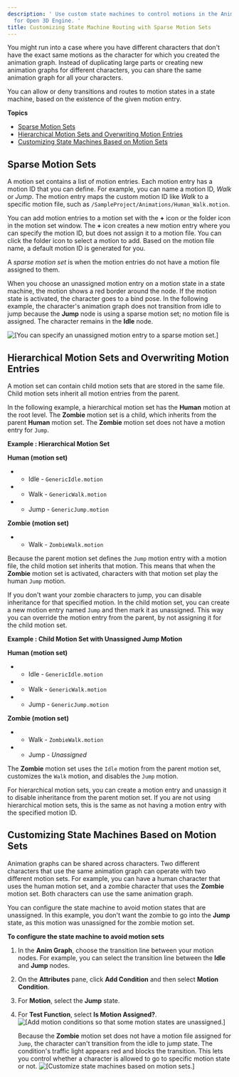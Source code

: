 ```yaml
---
description: ' Use custom state machines to control motions in the Animation Editor
  for Open 3D Engine. '
title: Customizing State Machine Routing with Sparse Motion Sets
---
```


You might run into a case where you have different characters that don't have the exact same motions as the character for which you created the animation graph. Instead of duplicating large parts or creating new animation graphs for different characters, you can share the same animation graph for all your characters.

You can allow or deny transitions and routes to motion states in a state machine, based on the existence of the given motion entry.

**Topics**
+ [Sparse Motion Sets](#sparse-motion-sets)
+ [Hierarchical Motion Sets and Overwriting Motion Entries](#hierarchy-motion-sets-and-overwriting-motion-entries)
+ [Customizing State Machines Based on Motion Sets](#customizing-state-machines-based-on-motion-sets)

## Sparse Motion Sets 

A motion set contains a list of motion entries. Each motion entry has a motion ID that you can define. For example, you can name a motion ID, *Walk* or *Jump*. The motion entry maps the custom motion ID like *Walk* to a specific motion file, such as `/SampleProject/Animations/Human_Walk.motion`.

You can add motion entries to a motion set with the **+** icon or the folder icon in the motion set window. The **+** icon creates a new motion entry where you can specify the motion ID, but does not assign it to a motion file. You can click the folder icon to select a motion to add. Based on the motion file name, a default motion ID is generated for you.

A *sparse motion set* is when the motion entries do not have a motion file assigned to them.

When you choose an unassigned motion entry on a motion state in a state machine, the motion shows a red border around the node. If the motion state is activated, the character goes to a bind pose. In the following example, the character's animation graph does not transition from idle to jump because the **Jump** node is using a sparse motion set; no motion file is assigned. The character remains in the **Idle** node.

![\[You can specify an unassigned motion entry to a sparse motion set.\]](/images/user-guide/actor-animation/animation-editor-sparse-motion-sets.png)

## Hierarchical Motion Sets and Overwriting Motion Entries 

A motion set can contain child motion sets that are stored in the same file. Child motion sets inherit all motion entries from the parent.

In the following example, a hierarchical motion set has the **Human** motion at the root level. The **Zombie** motion set is a child, which inherits from the parent **Human** motion set. The **Zombie** motion set does not have a motion entry for `Jump`.

**Example : Hierarchical Motion Set**

**Human (motion set)**
+ + Idle - `GenericIdle.motion`
+ + Walk - `GenericWalk.motion`
+ + Jump - `GenericJump.motion`

**Zombie (motion set)**
  + + Walk - `ZombieWalk.motion`

Because the parent motion set defines the `Jump` motion entry with a motion file, the child motion set inherits that motion. This means that when the **Zombie** motion set is activated, characters with that motion set play the human `Jump` motion.

If you don't want your zombie characters to jump, you can disable inheritance for that specified motion. In the child motion set, you can create a new motion entry named `Jump` and then mark it as unassigned. This way you can override the motion entry from the parent, by not assigning it for the child motion set.

**Example : Child Motion Set with Unassigned Jump Motion**

**Human (motion set)**
+ + Idle - `GenericIdle.motion`
+ + Walk - `GenericWalk.motion`
+ + Jump - `GenericJump.motion`

**Zombie (motion set)**
  + + Walk - `ZombieWalk.motion`
  + + Jump - *Unassigned*

The **Zombie** motion set uses the `Idle` motion from the parent motion set, customizes the `Walk` motion, and disables the `Jump` motion.

For hierarchical motion sets, you can create a motion entry and unassign it to disable inheritance from the parent motion set. If you are not using hierarchical motion sets, this is the same as not having a motion entry with the specified motion ID.

## Customizing State Machines Based on Motion Sets 

Animation graphs can be shared across characters. Two different characters that use the same animation graph can operate with two different motion sets. For example, you can have a human character that uses the human motion set, and a zombie character that uses the **Zombie** motion set. Both characters can use the same animation graph.

You can configure the state machine to avoid motion states that are unassigned. In this example, you don't want the zombie to go into the **Jump** state, as this motion was unassigned for the zombie motion set.

**To configure the state machine to avoid motion sets**

1. In the **Anim Graph**, choose the transition line between your motion nodes. For example, you can select the transition line between the **Idle** and **Jump** nodes.

1. On the **Attributes** pane, click **Add Condition** and then select **Motion Condition**.

1. For **Motion**, select the **Jump** state.

1. For **Test Function**, select **Is Motion Assigned?**.
![\[Add motion conditions so that some motion states are unassigned.\]](/images/user-guide/actor-animation/animation-editor-motion-condition.png)

   Because the **Zombie** motion set does not have a motion file assigned for `Jump`, the character can't transition from the idle to jump state. The condition's traffic light appears red and blocks the transition. This lets you control whether a character is allowed to go to specific motion state or not.
![\[Customize state machines based on motion sets.\]](/images/user-guide/actor-animation/animation-editor-sparse-motion-sets-02.png)
